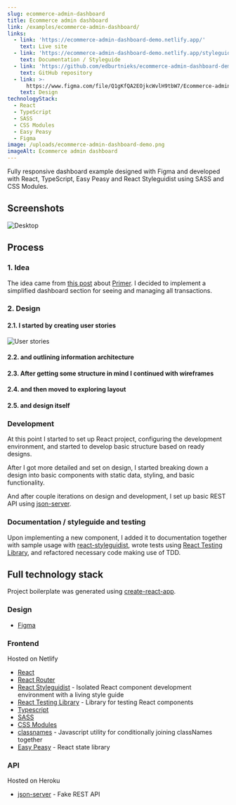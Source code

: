 ```yaml
---
slug: ecommerce-admin-dashboard
title: Ecommerce admin dashboard
link: /examples/ecommerce-admin-dashboard/
links:
  - link: 'https://ecommerce-admin-dashboard-demo.netlify.app/'
    text: Live site
  - link: 'https://ecommerce-admin-dashboard-demo.netlify.app/styleguide'
    text: Documentation / Styleguide
  - link: 'https://github.com/edburtnieks/ecommerce-admin-dashboard-demo'
    text: GitHub repository
  - link: >-
      https://www.figma.com/file/Q1gKfQA2EOjkcWvlH9tbW7/Ecommerce-admin-dashboard?node-id=0%3A1
    text: Design
technologyStack:
  - React
  - TypeScript
  - SASS
  - CSS Modules
  - Easy Peasy
  - Figma
image: /uploads/ecommerce-admin-dashboard-demo.png
imageAlt: Ecommerce admin dashboard
---
```

Fully responsive dashboard example designed with Figma and developed with React, TypeScript, Easy Peasy and React Styleguidist using SASS and CSS Modules.

## Screenshots

<div class="large">

![Desktop](/uploads/ecommerce-admin-dashboard-demo.png)

</div>

## Process

### 1. Idea

The idea came from [this post](https://techcrunch.com/2020/05/11/primer/?guccounter=1) about [Primer](https://primer.io/). I decided to implement a simplified dashboard section for seeing and managing all transactions.

### 2. Design

#### 2.1. I started by creating user stories

<div class="large themeable">

![User stories](/uploads/user-stories.jpg)

</div>


#### 2.2. and outlining information architecture

#### 2.3. After getting some structure in mind I continued with wireframes

#### 2.4. and then moved to exploring layout

#### 2.5. and design itself

### Development

At this point I started to set up React project, configuring the development environment, and started to develop basic structure based on ready designs.

After I got more detailed and set on design, I started breaking down a design into basic components with static data, styling, and basic functionality.

And after couple iterations on design and development, I set up basic REST API using [json-server](https://github.com/typicode/json-server).

### Documentation / styleguide and testing

Upon implementing a new component, I added it to documentation together with sample usage with [react-styleguidist](https://react-styleguidist.js.org/), wrote tests using [React Testing Library](https://testing-library.com/docs/react-testing-library/intro), and refactored necessary code making use of TDD.

## Full technology stack

Project boilerplate was generated using [create-react-app](https://create-react-app.dev/).

### Design

* [Figma](https://www.figma.com/)

### Frontend

Hosted on Netlify

* [React](https://reactjs.org/)
* [React Router](https://reacttraining.com/react-router/web/guides/quick-start)
* [React Styleguidist](https://react-styleguidist.js.org/) - Isolated React component development environment with a living style guide
* [React Testing Library](https://testing-library.com/docs/react-testing-library/intro) - Library for testing React components
* [Typescript](https://www.typescriptlang.org/)
* [SASS](https://sass-lang.com/)
* [CSS Modules](https://github.com/css-modules/css-modules)
* [classnames](https://github.com/JedWatson/classnames) - Javascript utility for conditionally joining classNames together
* [Easy Peasy](https://easy-peasy.now.sh/) - React state library

### API

Hosted on Heroku

* [json-server](https://github.com/typicode/json-server) - Fake REST API
